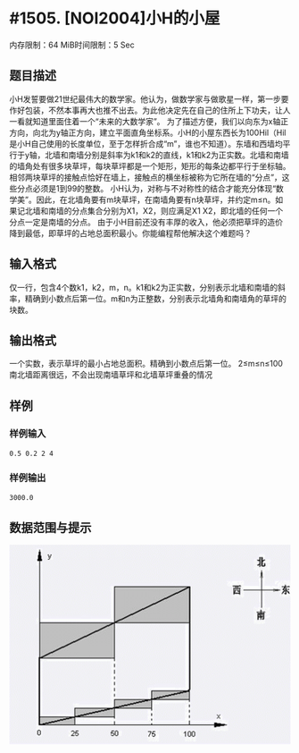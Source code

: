 # #1505. [NOI2004]小H的小屋

内存限制：64 MiB时间限制：5 Sec

## 题目描述

小H发誓要做21世纪最伟大的数学家。他认为，做数学家与做歌星一样，第一步要作好包装，不然本事再大也推不出去。为此他决定先在自己的住所上下功夫，让人一看就知道里面住着一个&ldquo;未来的大数学家&rdquo;。 为了描述方便，我们以向东为x轴正方向，向北为y轴正方向，建立平面直角坐标系。小H的小屋东西长为100Hil（Hil是小H自己使用的长度单位，至于怎样折合成&ldquo;m&rdquo;，谁也不知道）。东墙和西墙均平行于y轴，北墙和南墙分别是斜率为k1和k2的直线，k1和k2为正实数。北墙和南墙的墙角处有很多块草坪，每块草坪都是一个矩形，矩形的每条边都平行于坐标轴。相邻两块草坪的接触点恰好在墙上，接触点的横坐标被称为它所在墙的&ldquo;分点&rdquo;，这些分点必须是1到99的整数。 小H认为，对称与不对称性的结合才能充分体现&ldquo;数学美&rdquo;。因此，在北墙角要有m块草坪，在南墙角要有n块草坪，并约定m&le;n。如果记北墙和南墙的分点集合分别为X1，X2，则应满足X1 X2，即北墙的任何一个分点一定是南墙的分点。 由于小H目前还没有丰厚的收入，他必须把草坪的造价降到最低，即草坪的占地总面积最小。你能编程帮他解决这个难题吗？

## 输入格式

仅一行，包含4个数k1，k2，m，n。k1和k2为正实数，分别表示北墙和南墙的斜率，精确到小数点后第一位。m和n为正整数，分别表示北墙角和南墙角的草坪的块数。

## 输出格式

一个实数，表示草坪的最小占地总面积。精确到小数点后第一位。 2&le;m&le;n&le;100 南北墙距离很远，不会出现南墙草坪和北墙草坪重叠的情况

## 样例

### 样例输入

    
    0.5 0.2 2 4
    

### 样例输出

    
    3000.0
    

## 数据范围与提示

![](images/1505.jpg)
